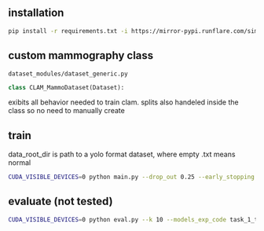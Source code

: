 ## installation

```bash
pip install -r requirements.txt -i https://mirror-pypi.runflare.com/simple
```

## custom mammography class

`dataset_modules/dataset_generic.py`
```python
class CLAM_MammoDataset(Dataset):
```
exibits all behavior needed to train clam. splits also handeled inside the class so no need to manually create

## train
data_root_dir is path to a yolo format dataset, where empty .txt means normal
```bash
CUDA_VISIBLE_DEVICES=0 python main.py --drop_out 0.25 --early_stopping --lr 2e-4 --k 10 --exp_code task_1_tumor_vs_normal_CLAM_50 --weighted_sample --bag_loss ce --inst_loss svm --task task_1_tumor_vs_normal --model_type clam_sb --log_data --data_root_dir /home/parsa/preprocessing-changes-object/mg-cancer-experimentation/yolo_masks_nocbis_ncrop --embed_dim 2048
```

## evaluate (not tested)
```bash
CUDA_VISIBLE_DEVICES=0 python eval.py --k 10 --models_exp_code task_1_tumor_vs_normal_CLAM_50_s1 --save_exp_code task_1_tumor_vs_normal_CLAM_50_s1_cv --task task_1_tumor_vs_normal --model_type clam_sb --results_dir results --data_root_dir /home/parsa/preprocessing-changes-object/mg-cancer-experimentation/yolo_masks_nocbis_ncrop --embed_dim 2048
```
